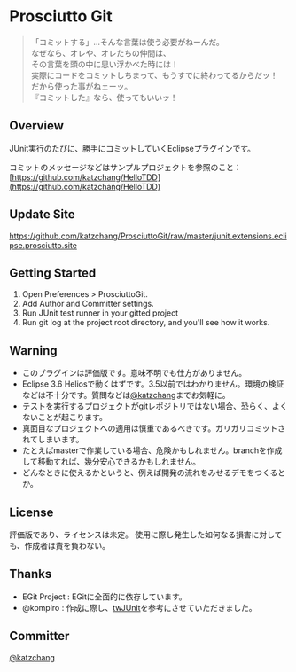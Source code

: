 Prosciutto Git
=============

>「コミットする」…そんな言葉は使う必要がねーんだ。  
>なぜなら、オレや、オレたちの仲間は、  
>その言葉を頭の中に思い浮かべた時には！  
>実際にコードをコミットしちまって、もうすでに終わってるからだッ！  
>だから使った事がねェーッ。  
>『コミットした』なら、使ってもいいッ！  

Overview
-------
JUnit実行のたびに、勝手にコミットしていくEclipseプラグインです。

コミットのメッセージなどはサンプルプロジェクトを参照のこと：[https://github.com/katzchang/HelloTDD](https://github.com/katzchang/HelloTDD)

Update Site
-------
https://github.com/katzchang/ProsciuttoGit/raw/master/junit.extensions.eclipse.prosciutto.site

Getting Started
-------
1. Open Preferences > ProsciuttoGit.
2. Add Author and Committer settings.
3. Run JUnit test runner in your gitted project
4. Run git log at the project root directory, and you'll see how it works.

Warning
-------
 * このプラグインは評価版です。意味不明でも仕方がありません。
 * Eclipse 3.6 Heliosで動くはずです。3.5以前ではわかりません。環境の検証などは不十分です。質問などは[@katzchang](http://twitter.com/katzchang)までお気軽に。
 * テストを実行するプロジェクトがgitレポジトリではない場合、恐らく、よくないことが起こります。
 * 真面目なプロジェクトへの適用は慎重であるべきです。ガリガリコミットされてしまいます。
 * たとえばmasterで作業している場合、危険かもしれません。branchを作成して移動すれば、幾分安心できるかもしれません。
 * どんなときに使えるかというと、例えば開発の流れをみせるデモをつくるとか。

License
-------
評価版であり、ライセンスは未定。
使用に際し発生した如何なる損害に対しても、作成者は責を負わない。

Thanks
-------
 * EGit Project : EGitに全面的に依存しています。
 * @kompiro : 作成に際し、[twJUnit](https://github.com/kompiro/twJUnit)を参考にさせていただきました。

Committer
-------
[@katzchang](http://twitter.com/katzchang)
